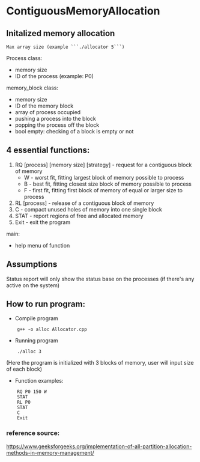 # ContiguousMemoryAllocation
## Initalized memory allocation
	Max array size (example ```./allocator 5```)

Process class:
- memory size
- ID of the process (example: P0)

memory_block class:
- memory size
- ID of the memory block
- array of process occupied
- pushing a process into the block
- popping the process off the block
- bool empty: checking of a block is empty or not

## 4 essential functions:
1. RQ [process] [memory size] [strategy] - request for a contiguous block of memory
	- W - worst fit, fitting largest block of memory possible to process
	- B - best fit, fitting closest size block of memory possible to process
	- F - first fit, fitting first block of memory of equal or larger size to process
2. RL [process] - release of a contiguous block of memory
3. C - compact unused holes of memory into one single block
4. STAT - report regions of free and allocated memory
5. Exit - exit the program

main:
- help menu of function

## Assumptions
Status report will only show the status base on the processes (if there's any active on the system)

## How to run program:
- Compile program
```
	g++ -o alloc Allocator.cpp
```
- Running program
```
	./alloc 3
```
(Here the program is initialized with 3 blocks of memory, user will input size of each block)
- Function examples:
```
	RQ P0 150 W
	STAT
	RL P0
	STAT
	C
	Exit
```
### reference source:
https://www.geeksforgeeks.org/implementation-of-all-partition-allocation-methods-in-memory-management/